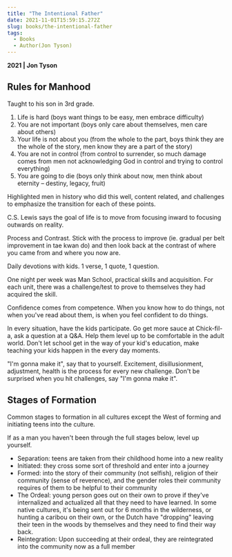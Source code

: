 ```yaml
---
title: "The Intentional Father"
date: 2021-11-01T15:59:15.272Z
slug: books/the-intentional-father
tags:
  - Books
  - Author(Jon Tyson)
---
```


**2021 | Jon Tyson**

## Rules for Manhood
Taught to his son in 3rd grade.

1. Life is hard (boys want things to be easy, men embrace difficulty)
1. You are not important (boys only care about themselves, men care about others)
1. Your life is not about you (from the whole to the part, boys think they are the whole of the story, men know they are a part of the story)
1. You are not in control (from control to surrender, so much damage comes from men not acknowledging God in control and trying to control everything)
1. You are going to die (boys only think about now, men think about eternity – destiny, legacy, fruit)

Highlighted men in history who did this well, content related, and challenges to emphasize the transition for each of these points.

C.S. Lewis says the goal of life is to move from focusing inward to focusing outwards on reality.

Process and Contrast. Stick with the process to improve (ie. gradual per belt improvement in tae kwan do) and then look back at the contrast of where you came from and where you now are.

Daily devotions with kids. 1 verse, 1 quote, 1 question.

One night per week was Man School, practical skills and acquisition. For each unit, there was a challenge/test to prove to themselves they had acquired the skill.

Confidence comes from competence. When you know how to do things, not when you've read about them, is when you feel confident to do things.

In every situation, have the kids participate. Go get more sauce at Chick-fil-a, ask a question at a Q&A. Help them level up to be comfortable in the adult world. Don't let school get in the way of your kid's education, make teaching your kids happen in the every day moments.

"I'm gonna make it", say that to yourself. Excitement, disillusionment, adjustment, health is the process for every new challenge. Don't be surprised when you hit challenges, say "I'm gonna make it".


## Stages of Formation
Common stages to formation in all cultures except the West of forming and initiating teens into the culture.

If as a man you haven't been through the full stages below, level up yourself.

- Separation: teens are taken from their childhood home into a new reality
- Initiated: they cross some sort of threshold and enter into a journey
- Formed: into the story of their community (not selfish), religion of their community (sense of reverence), and the gender roles their community requires of them to be helpful to their community
- The Ordeal: young person goes out on their own to prove if they've internalized and actualized all that they need to have learned. In some native cultures, it's being sent out for 6 months in the wilderness, or hunting a caribou on their own, or the Dutch have "dropping" leaving their teen in the woods by themselves and they need to find their way back.
- Reintegration: Upon succeeding at their ordeal, they are reintegrated into the community now as a full member
